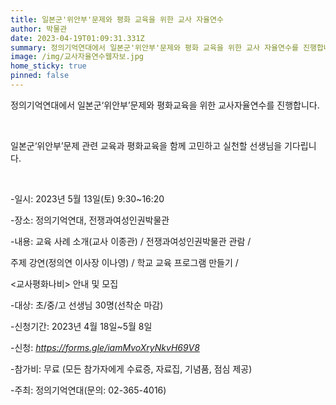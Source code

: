 ```yaml
---
title: 일본군'위안부'문제와 평화 교육을 위한 교사 자율연수
author: 박물관
date: 2023-04-19T01:09:31.331Z
summary: 정의기억연대에서 일본군'위안부'문제와 평화 교육을 위한 교사 자율연수를 진행합니다.
image: /img/교사자율연수웹자보.jpg
home_sticky: true
pinned: false
---
```

<!--\[if !mso]>
<style>
v\:* {behavior:url(#default#vml);}
o\:* {behavior:url(#default#vml);}
w\:* {behavior:url(#default#vml);}
.shape {behavior:url(#default#vml);}
</style>
<!\[endif]
-->

<!--StartFragment-->

정의기억연대에서 일본군‘위안부’문제와 평화교육을 위한 교사자율연수를 진행합니다.

<!--\[if !supportEmptyParas]--> <!--\[endif]-->

일본군‘위안부’문제 관련 교육과 평화교육을 함께 고민하고 실천할 선생님을 기다립니다.

<!--\[if !supportEmptyParas]--> <!--\[endif]-->

\-일시: 2023년 5월 13일(토) 9:30~16:20

\-장소: 정의기억연대, 전쟁과여성인권박물관

\-내용: 교육 사례 소개(교사 이종관) / 전쟁과여성인권박물관 관람 /

주제 강연(정의연 이사장 이나영) / 학교 교육 프로그램 만들기 /

<교사평화나비> 안내 및 모집

\-대상: 초/중/고 선생님 30명(선착순 마감)

\-신청기간: 2023년 4월 18일~5월 8일

\-신청: *<https://forms.gle/iamMvoXryNkvH69V8>*

\-참가비: 무료 (모든 참가자에게 수료증, 자료집, 기념품, 점심 제공)

\-주최: 정의기억연대(문의: 02-365-4016)

<!--\[data-hwpjson]{
"documentPr": {
"di": "",
"dp": {
"dn": "test.hwp",
"ta": 1,
"d1": 5,
"d2": 1,
"dv": 0,
"dr": 1,
"do": 1,
"vj": "1.1",
"an": "Hancom Office Hangul",
"av": "12, 0, 0, 3037",
"ao": "WIN",
"ab": "32",
"ar": "LE",
"as": "Windows_10"
},
"dis": false,
"ds": {
"ti": "",
"la": "ko",
"cr": "",
"su": "",
"de": "",
"cd": "2023-04-19T01:40:37.272Z",
"ke": ""
}
},
"dh": {
"do": {
"pa": 1,
"fo": 1,
"en": 1,
"pi": 1,
"tb": 1,
"eq": 1
},
"fo": \[ ],
"cd": {
"tp": 0,
"lc": {
"af": false,
"ui": false,
"fu": false,
"dn": false,
"ul": false,
"el": false,
"at": false,
"tq": false,
"da": false,
"dw": false,
"dj": false,
"bc": false,
"bu": false,
"al": false,
"ab": false,
"ap": false,
"an": false,
"aa": false,
"ds": false,
"de": false,
"as": false,
"cp": false,
"ao": false,
"et": false,
"ay": false,
"am": false,
"a1": false,
"bt": false,
"av": false,
"dh": false,
"dp": false,
"d1": false,
"mf": false,
"bl": false,
"ag": false,
"dg": false,
"ae": false,
"df": false,
"do": false,
"dl": false,
"di": false,
"d2": false,
"d3": false,
"ob": false,
"d4": false,
"ev": false,
"d5": false,
"d6": false,
"a2": false,
"dc": false
}
},
"ld": {
"pa": "",
"pi": true,
"fo": false
}
},
"bf": {
"01D9725FF3957C2000000033": {
"id": 1,
"td": false,
"sh": false,
"st": 0,
"sc": 0,
"si": false,
"bt": 0,
"bi": false,
"cl": 0,
"bc": false,
"lt": 0,
"lw": 0,
"lc": 0,
"rt": 0,
"rw": 0,
"rc": 0,
"tt": 0,
"tw": 0,
"tc": 0,
"bbt": 0,
"bbw": 0,
"bbc": 0,
"dt": 1,
"dw": 0,
"dc": 0,
"fi": { }
},
"01D9725FF3957C2000000034": {
"id": 2,
"td": false,
"sh": false,
"st": 0,
"sc": 0,
"si": false,
"bt": 0,
"bi": false,
"cl": 0,
"bc": false,
"lt": 0,
"lw": 0,
"lc": 0,
"rt": 0,
"rw": 0,
"rc": 0,
"tt": 0,
"tw": 0,
"tc": 0,
"bbt": 0,
"bbw": 0,
"bbc": 0,
"dt": 1,
"dw": 0,
"dc": 0,
"fi": {
"wb": {
"fc": 4294967295,
"hc": 10066329,
"al": 0,
"hs": -1
}
}
}
},
"cp": {
"01D9725FF3957C2000000035": {
"id": 0,
"he": 1000,
"tc": 0,
"sc": 4294967295,
"uf": false,
"uk": false,
"sm": 0,
"bf": "01D9725FF3957C2000000034",
"f1": "함초롬바탕",
"t1": 1,
"f2": "함초롬바탕",
"t2": 1,
"f3": "함초롬바탕",
"t3": 1,
"f4": "함초롬바탕",
"t4": 1,
"f5": "함초롬바탕",
"t5": 1,
"f6": "함초롬바탕",
"t6": 1,
"f7": "함초롬바탕",
"t7": 1,
"r1": 100,
"r2": 100,
"r3": 100,
"r4": 100,
"r5": 100,
"r6": 100,
"r7": 100,
"s1": 0,
"s2": 0,
"s3": 0,
"s4": 0,
"s5": 0,
"s6": 0,
"s7": 0,
"e1": 100,
"e2": 100,
"e3": 100,
"e4": 100,
"e5": 100,
"e6": 100,
"e7": 100,
"o1": 0,
"o2": 0,
"o3": 0,
"o4": 0,
"o5": 0,
"o6": 0,
"o7": 0,
"it": false,
"bo": false,
"ut": 0,
"us": 1,
"uc": 0,
"st": false,
"ss": 1,
"so": 0,
"ot": 0,
"ht": 0,
"hc": 0,
"hx": 0,
"hy": 0,
"em": false,
"en": false,
"su": false,
"sb": false
},
"01D9725FF3957C2000000036": {
"id": 1,
"he": 1000,
"tc": 16711680,
"sc": 4294967295,
"uf": false,
"uk": false,
"sm": 0,
"bf": "01D9725FF3957C2000000034",
"f1": "함초롬바탕",
"t1": 1,
"f2": "함초롬바탕",
"t2": 1,
"f3": "함초롬바탕",
"t3": 1,
"f4": "함초롬바탕",
"t4": 1,
"f5": "함초롬바탕",
"t5": 1,
"f6": "함초롬바탕",
"t6": 1,
"f7": "함초롬바탕",
"t7": 1,
"r1": 100,
"r2": 100,
"r3": 100,
"r4": 100,
"r5": 100,
"r6": 100,
"r7": 100,
"s1": 0,
"s2": 0,
"s3": 0,
"s4": 0,
"s5": 0,
"s6": 0,
"s7": 0,
"e1": 100,
"e2": 100,
"e3": 100,
"e4": 100,
"e5": 100,
"e6": 100,
"e7": 100,
"o1": 0,
"o2": 0,
"o3": 0,
"o4": 0,
"o5": 0,
"o6": 0,
"o7": 0,
"it": false,
"bo": false,
"ut": 1,
"us": 1,
"uc": 16711680,
"st": false,
"ss": 1,
"so": 0,
"ot": 0,
"ht": 0,
"hc": 0,
"hx": 0,
"hy": 0,
"em": false,
"en": false,
"su": false,
"sb": false
}
},
"tp": {
"01D9725FF3957C2000000037": {
"id": 0,
"al": false,
"ar": false,
"tp": \[ ]
}
},
"nu": {
"01D9725FF3957C2000000038": {
"id": 1,
"sn": 0,
"ph": \[
{
"le": 1,
"al": 0,
"ui": true,
"ai": true,
"wa": 0,
"tt": 0,
"to": 50,
"cp": "",
"uf": 0,
"st": 1,
"sf": "^1."
},
{
"le": 2,
"al": 0,
"ui": true,
"ai": true,
"wa": 0,
"tt": 0,
"to": 50,
"cp": "",
"uf": 8,
"st": 1,
"sf": "^2."
},
{
"le": 3,
"al": 0,
"ui": true,
"ai": true,
"wa": 0,
"tt": 0,
"to": 50,
"cp": "",
"uf": 0,
"st": 1,
"sf": "^3)"
},
{
"le": 4,
"al": 0,
"ui": true,
"ai": true,
"wa": 0,
"tt": 0,
"to": 50,
"cp": "",
"uf": 8,
"st": 1,
"sf": "^4)"
},
{
"le": 5,
"al": 0,
"ui": true,
"ai": true,
"wa": 0,
"tt": 0,
"to": 50,
"cp": "",
"uf": 0,
"st": 1,
"sf": "(^5)"
},
{
"le": 6,
"al": 0,
"ui": true,
"ai": true,
"wa": 0,
"tt": 0,
"to": 50,
"cp": "",
"uf": 8,
"st": 1,
"sf": "(^6)"
},
{
"le": 7,
"al": 0,
"ui": true,
"ai": true,
"wa": 0,
"tt": 0,
"to": 50,
"cp": "",
"uf": 1,
"st": 1,
"sf": "^7"
},
{
"le": 8,
"al": 0,
"ui": true,
"ai": true,
"wa": 0,
"tt": 0,
"to": 50,
"cp": "",
"uf": 9,
"st": 1,
"sf": "^8"
},
{
"le": 9,
"al": 0,
"ui": true,
"ai": true,
"wa": 0,
"tt": 0,
"to": 50,
"cp": "",
"uf": 10,
"st": 1,
"sf": ""
},
{
"le": 10,
"al": 0,
"ui": true,
"ai": true,
"wa": 0,
"tt": 0,
"to": 50,
"cp": "",
"uf": 3,
"st": 1,
"sf": ""
}
]
}
},
"bu": { },
"pp": {
"01D9725FF3957C2000000039": {
"id": 0,
"ah": 0,
"av": 0,
"ht": 0,
"hi": "",
"hl": 0,
"tp": "01D9725FF3957C2000000037",
"kb": 0,
"kn": true,
"ko": false,
"kk": false,
"kl": false,
"kp": false,
"kw": 0,
"co": 0,
"fl": false,
"st": true,
"sl": false,
"ae": false,
"aa": false,
"mi": 0,
"ml": 0,
"mr": 0,
"mp": 0,
"mn": 0,
"lt": 0,
"lv": 160,
"bf": "01D9725FF3957C2000000034",
"bl": 0,
"br": 0,
"bt": 0,
"bb": 0,
"bc": false,
"bi": false
}
},
"st": {
"01D9725FF3957C200000003A": {
"id": 0,
"ty": 0,
"na": "바탕글",
"en": "Normal",
"pp": "01D9725FF3957C2000000039",
"cp": "01D9725FF3957C2000000035",
"ns": "01D9725FF3957C200000003A",
"li": 1042,
"lf": false
}
},
"mp": {
"01D9725FF3957C200000003B": {
"id": 1,
"wi": 15591,
"lw": 1,
"lt": 1,
"lc": 11458486,
"fc": 15335408,
"ac": 13103567,
"mt": 0
}
},
"ro": {
"hp": "01D9725FF3957C2000000025",
"01D9725FF3957C2000000025": {
"np": "01D9725FF3957C2000000026",
"id": 0,
"pp": "01D9725FF3957C2000000039",
"si": "01D9725FF3957C200000003A",
"bf": 3,
"ru": \[
{
"cp": "01D9725FF3957C2000000035",
"ch": [
{
"cc": 2,
"ci": 1936024420,
"co": "01D9725FF3957C2000000022"
}
,
{
"cc": 2,
"ci": 1668246628,
"co": "01D9725FF3957C2000000023"
}
,
{
"t": "정의기억연대에서 일본군‘위안부’문제와 평화교육을 위한 교사자율연수를 진행합니다."
}
]
}
]
},
"01D9725FF3957C2000000026": {
"np": "01D9725FF3957C2000000027",
"id": -2147483648,
"pp": "01D9725FF3957C2000000039",
"si": "01D9725FF3957C200000003A",
"bf": 0,
"ru": \[
{
"cp": "01D9725FF3957C2000000035",
"ch": [
{
"t": ""
}
]
}
]
},
"01D9725FF3957C2000000027": {
"np": "01D9725FF3957C2000000028",
"id": -2147483648,
"pp": "01D9725FF3957C2000000039",
"si": "01D9725FF3957C200000003A",
"bf": 0,
"ru": \[
{
"cp": "01D9725FF3957C2000000035",
"ch": [
{
"t": "일본군‘위안부’문제 관련 교육과 평화교육을 함께 고민하고 실천할 선생님을 기다립니다."
}
]
}
]
},
"01D9725FF3957C2000000028": {
"np": "01D9725FF3957C2000000029",
"id": -2147483648,
"pp": "01D9725FF3957C2000000039",
"si": "01D9725FF3957C200000003A",
"bf": 0,
"ru": \[
{
"cp": "01D9725FF3957C2000000035",
"ch": [
{
"t": ""
}
]
}
]
},
"01D9725FF3957C2000000029": {
"np": "01D9725FF3957C200000002A",
"id": -2147483648,
"pp": "01D9725FF3957C2000000039",
"si": "01D9725FF3957C200000003A",
"bf": 0,
"ru": \[
{
"cp": "01D9725FF3957C2000000035",
"ch": [
{
"t": "-일시: 2023년 5월 13일(토) 9:30\~16:20"
}
]
}
]
},
"01D9725FF3957C200000002A": {
"np": "01D9725FF3957C200000002B",
"id": -2147483648,
"pp": "01D9725FF3957C2000000039",
"si": "01D9725FF3957C200000003A",
"bf": 0,
"ru": \[
{
"cp": "01D9725FF3957C2000000035",
"ch": [
{
"t": "-장소: 정의기억연대, 전쟁과여성인권박물관"
}
]
}
]
},
"01D9725FF3957C200000002B": {
"np": "01D9725FF3957C200000002C",
"id": -2147483648,
"pp": "01D9725FF3957C2000000039",
"si": "01D9725FF3957C200000003A",
"bf": 0,
"ru": \[
{
"cp": "01D9725FF3957C2000000035",
"ch": [
{
"t": "-내용: 교육 사례 소개(교사 이종관) / 전쟁과여성인권박물관 관람 / "
}
]
}
]
},
"01D9725FF3957C200000002C": {
"np": "01D9725FF3957C200000002D",
"id": -2147483648,
"pp": "01D9725FF3957C2000000039",
"si": "01D9725FF3957C200000003A",
"bf": 0,
"ru": \[
{
"cp": "01D9725FF3957C2000000035",
"ch": [
{
"t": "      주제 강연(정의연 이사장 이나영) / 학교 교육 프로그램 만들기 / "
}
]
}
]
},
"01D9725FF3957C200000002D": {
"np": "01D9725FF3957C200000002E",
"id": -2147483648,
"pp": "01D9725FF3957C2000000039",
"si": "01D9725FF3957C200000003A",
"bf": 0,
"ru": \[
{
"cp": "01D9725FF3957C2000000035",
"ch": [
{
"t": "      \u003C교사평화나비\u003E 안내 및 모집"
}
]
}
]
},
"01D9725FF3957C200000002E": {
"np": "01D9725FF3957C200000002F",
"id": -2147483648,
"pp": "01D9725FF3957C2000000039",
"si": "01D9725FF3957C200000003A",
"bf": 0,
"ru": \[
{
"cp": "01D9725FF3957C2000000035",
"ch": [
{
"t": "-대상: 초/중/고 선생님 30명(선착순 마감)"
}
]
}
]
},
"01D9725FF3957C200000002F": {
"np": "01D9725FF3957C2000000030",
"id": -2147483648,
"pp": "01D9725FF3957C2000000039",
"si": "01D9725FF3957C200000003A",
"bf": 0,
"ru": \[
{
"cp": "01D9725FF3957C2000000035",
"ch": [
{
"t": "-신청기간: 2023년 4월 18일\~5월 8일"
}
]
}
]
},
"01D9725FF3957C2000000030": {
"np": "01D9725FF3957C2000000031",
"id": -2147483648,
"pp": "01D9725FF3957C2000000039",
"si": "01D9725FF3957C200000003A",
"bf": 0,
"ru": \[
{
"cp": "01D9725FF3957C2000000035",
"ch": [
{
"t": "-신청: "
}
,
{
"cc": 3,
"ci": 627600491,
"co": "01D9725FF3957C2000000024"
}
]
}
,
{
"cp": "01D9725FF3957C2000000036",
"ch": \[
{
"t": "https://forms.gle/iamMvoXryNkvH69V8"
}
]
}
,
{
"cp": "01D9725FF3957C2000000035",
"ch": \[
{
"cc": 4,
"ci": 6843499,
"co": "01D9725FF3957C200000003C"
}
,
{
"t": ""
}
]
}
]
},
"01D9725FF3957C2000000031": {
"np": "01D9725FF3957C2000000032",
"id": -2147483648,
"pp": "01D9725FF3957C2000000039",
"si": "01D9725FF3957C200000003A",
"bf": 0,
"ru": \[
{
"cp": "01D9725FF3957C2000000035",
"ch": [
{
"t": "-참가비: 무료 (모든 참가자에게 수료증, 자료집, 기념품, 점심 제공)"
}
]
}
]
},
"01D9725FF3957C2000000032": {
"np": "",
"id": -2147483648,
"pp": "01D9725FF3957C2000000039",
"si": "01D9725FF3957C200000003A",
"bf": 0,
"ru": \[
{
"cp": "01D9725FF3957C2000000035",
"ch": [
{
"t": "-주최: 정의기억연대(문의: 02-365-4016)"
}
]
}
]
}
},
"sl": { },
"cs": {
"01D9725FF3957C2000000022": {
"cc": 2,
"ci": 1936024420,
"td": 0,
"tv": false,
"sc": 1134,
"ts": 8000,
"ms": "01D9725FF3957C200000003B",
"os": "01D9725FF3957C2000000038",
"gl": 0,
"gc": 0,
"gw": false,
"ns": 0,
"np": 0,
"ni": 0,
"nt": 0,
"ne": 0,
"hh": false,
"hf": false,
"hm": false,
"fb": false,
"hb": false,
"fi": false,
"hi": false,
"hp": false,
"he": false,
"sl": false,
"lr": 0,
"lc": 0,
"ld": 0,
"ls": 0,
"pp": {
"ls": false,
"wi": 59528,
"he": 84186,
"gt": 0,
"ml": 8504,
"mr": 8504,
"mt": 5668,
"mb": 4252,
"mh": 4252,
"mf": 4252,
"mg": 0
},
"fn": {
"at": 0,
"au": "",
"ap": "",
"ac": ")",
"as": false,
"ll": -1,
"lt": 1,
"lw": 1,
"lc": 0,
"sa": 850,
"sb": 567,
"st": 283
,
"nt": 0,
"nn": 1,
"pp": 0,
"pb": false
},
"en": {
"at": 0,
"au": "",
"ap": "",
"ac": ")",
"as": false,
"ll": 14692344,
"lt": 1,
"lw": 1,
"lc": 0,
"sa": 850,
"sb": 567,
"st": 0
,
"nt": 0,
"nn": 1,
"pp": 0,
"pb": false
},
"pb": \[
{
"ty": 0,
"bf": "01D9725FF3957C2000000033",
"tb": true,
"hi": false,
"fi": false,
"fa": 0,
"ol": 1417,
"or": 1417,
"ot": 1417,
"ob": 1417
},
{
"ty": 1,
"bf": "01D9725FF3957C2000000033",
"tb": true,
"hi": false,
"fi": false,
"fa": 0,
"ol": 1417,
"or": 1417,
"ot": 1417,
"ob": 1417
},
{
"ty": 2,
"bf": "01D9725FF3957C2000000033",
"tb": true,
"hi": false,
"fi": false,
"fa": 0,
"ol": 1417,
"or": 1417,
"ot": 1417,
"ob": 1417
}
],
"mp": \[ ]
}
,
"01D9725FF3957C2000000023": {
"cc": 2,
"ci": 1668246628,
"ty": 0,
"la": 0,
"co": 1,
"ss": true,
"sg": 0,
"lt": 0,
"lw": 0,
"lc": 0,
"cs": \[ ]
}
,
"01D9725FF3957C2000000024": {
"cc": 3,
"ci": 627600491,
"fb": {
"id": 1193126731,
"ty": 627600491,
"ed": false,
"la": 5,
"di": true,
"pa": {
"fi": false,
"pr": 0,
"co": "https\\://forms.gle/iamMvoXryNkvH69V8;1;0;0;"
},
"zo": 4294967295,
"fi": 627600491
}
}
,
"01D9725FF3957C200000003C": {
"fo": "01D9725FF3957C2000000024",
"cc": 4,
"ci": 6843499,
"zo": 4294967295
}
},
"bi": \[ ],
"bidt": { }
}-->

<!--EndFragment-->
